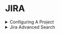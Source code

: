 # JIRA

<details>

<summary>Configuring A Project</summary>

#### Configuring a project

**In this section**

* [Creating a board](https://confluence.atlassian.com/jirasoftwareserver085/creating-a-board-981156209.html)
* [Configuring a board](https://confluence.atlassian.com/jirasoftwareserver085/configuring-a-board-981156247.html)
* [Workflows](https://confluence.atlassian.com/jirasoftwareserver085/workflows-981156771.html)

**Related content**

* [Setting up your workspace](https://confluence.atlassian.com/display/JIRASOFTWARESERVER085/Setting+up+your+workspace)
* [Permissions overview](https://confluence.atlassian.com/display/JIRASOFTWARESERVER085/Permissions+overview)
* [Creating a board](https://confluence.atlassian.com/display/JIRASOFTWARESERVER085/Creating+a+board)
* [Leading an agile project](https://confluence.atlassian.com/display/JIRASOFTWARESERVER085/Leading+an+agile+project)
* [What is a board?](https://confluence.atlassian.com/pages/viewpage.action?pageId=981156224)
* [Plan for the team](https://confluence.atlassian.com/display/JIRASOFTWARESERVER085/Plan+for+the+team)
* [Building a backlog](https://confluence.atlassian.com/display/JIRASOFTWARESERVER085/Building+a+backlog)
* [Working with issues](https://confluence.atlassian.com/display/JIRASOFTWARESERVER085/Working+with+issues)
* [Working in an agile project](https://confluence.atlassian.com/display/JIRASOFTWARESERVER085/Working+in+an+agile+project)
* [Doing more with your agile projects](https://confluence.atlassian.com/display/JIRASOFTWARESERVER085/Doing+more+with+your+agile+projects)

**Still need help?**

The Atlassian Community is here for you.

[Ask the community](https://community.atlassian.com/t5/custom/page/page-id/create-post-step-1?add-tags=Jira+Software)

Your issue tracker should be the hub of your development project. When properly configured, Jira Software helps your team members prioritize and organize work better, so they can spend more time developing great software instead of wrangling issues.

A project is simply a collection of issues (stories, bugs, tasks, etc). You would typically use a project to represent the development work for a product, project, or service in Jira Software.

_**Scrum or Kanban?** Scrum has an iteration-based approach, which is generally a good fit for teams developing products, particularly if your team is releasing new versions on a regular schedule. Kanban is better suited for a continuous flow of work (e.g. service-oriented teams), where its constraint-based approach helps prevent your team from being overloaded._

**Before you begin**

Ideally, you should be a **Jira administrator** (i.e. someone with the 'Jira Administrators' global permission), if you want to set up a new project in Jira Software. Many of the tasks involved can only be performed by a JIRA administrator, such as creating a project, modifying a workflow, etc. For more information, see [Permissions overview](https://confluence.atlassian.com/jirasoftwareserver085/permissions-overview-981157144.html).

**Overview**

The topics in this section cover the activities that you will need to do when configuring a project:

**Create a project**

Your first task is to create a Software project ![](https://confluence.atlassian.com/jirasoftwareserver085/files/981156207/981156208/1/1575972651600/jira-softwareproject-icon.png) and configure it according to the needs and requirements of your development team. You need to be a Jira administrator to create a project, but you can configure most project details (e.g. name, avatar, etc) if you are a project administrator.

Learn more: [Defining a project](https://confluence.atlassian.com/adminjiraserver/defining-a-project-938847066.html) (Jira Admin documentation)

**Configure the board for your project**

A board is the central tool for working with issues in a Scrum or Kanban development project. A Scrum or Kanban board will be created when you create a Scrum or Kanban development project respectively. You can add more boards (of either type) to the project, if you like.

Learn more: [Configuring a board](https://confluence.atlassian.com/jirasoftwareserver085/configuring-a-board-981156247.html)

**Configure project permissions**

You can control access to your project by configuring a permission scheme. A permission scheme maps users, user groups, roles, etc to the project functions (e.g. Assign issues). Your new project will be pre-configured with the default permission scheme.

Learn more: [Managing project role memberships](https://confluence.atlassian.com/jirasoftwareserver085/managing-project-role-memberships-981157129.html)

**Tweak issue types, workflow, screens, and fields**

Your project is pre-configured with issue types, a workflow, screens, and fields. You can change these to suit any development process. For example, you may want to create a 'Design' issue type or add a 'QA review' step to your workflow.

Learn more: [Defining issue type field values](https://confluence.atlassian.com/adminjiraserver/defining-issue-type-field-values-938847087.html), [Workflows](https://confluence.atlassian.com/jirasoftwareserver085/workflows-981156771.html), [Defining a screen](https://confluence.atlassian.com/adminjiraserver/defining-a-screen-938847288.html), [JIRA custom fields](https://confluence.atlassian.com/adminjiraserver/adding-a-custom-field-938847222.html) (Jira Admin documentation)

**Create components**

Components can be used to group issues in a project. However, in an agile project, you should consider using epics to group issues (stories) instead, as there are more features that support working with epics, like the epic column on boards, reports, etc.

Learn more: [Managing components](https://confluence.atlassian.com/adminjiraserver/managing-components-938847187.html)

</details>

<details>

<summary>Jira Advanced Search</summary>

#### Advanced searching

**On this page**

* [Advanced searching](https://confluence.atlassian.com/jirasoftwareserver085/advanced-searching-981156836.html#Advancedsearching-QueryAdvancedsearching)
* [Understanding advanced searching](https://confluence.atlassian.com/jirasoftwareserver085/advanced-searching-981156836.html#Advancedsearching-Understandingadvancedsearching)
* [Constructing JQL queries](https://confluence.atlassian.com/jirasoftwareserver085/advanced-searching-981156836.html#Advancedsearching-ConstructingJQLqueries)
* [Precedence in JQL queries](https://confluence.atlassian.com/jirasoftwareserver085/advanced-searching-981156836.html#Advancedsearching-parenthesesPrecedenceinJQLqueries)
* [Restricted words and characters](https://confluence.atlassian.com/jirasoftwareserver085/advanced-searching-981156836.html#Advancedsearching-restrictionsRestrictedwordsandcharacters)
* [Performing text searches](https://confluence.atlassian.com/jirasoftwareserver085/advanced-searching-981156836.html#Advancedsearching-textPerformingtextsearches)
* [Reference](https://confluence.atlassian.com/jirasoftwareserver085/advanced-searching-981156836.html#Advancedsearching-referenceReference)
* [Running a saved search](https://confluence.atlassian.com/jirasoftwareserver085/advanced-searching-981156836.html#Advancedsearching-Runningasavedsearch)
* [Next steps](https://confluence.atlassian.com/jirasoftwareserver085/advanced-searching-981156836.html#Advancedsearching-Nextsteps)

**In this section**

* [Advanced searching - fields reference](https://confluence.atlassian.com/jirasoftwareserver085/advanced-searching-fields-reference-981156848.html)
* [Advanced searching - development fields reference](https://confluence.atlassian.com/jirasoftwareserver085/advanced-searching-development-fields-reference-981156849.html)
* [Advanced searching - keywords reference](https://confluence.atlassian.com/jirasoftwareserver085/advanced-searching-keywords-reference-981156850.html)
* [Advanced searching - operators reference](https://confluence.atlassian.com/jirasoftwareserver085/advanced-searching-operators-reference-981156851.html)
* [Advanced searching - functions reference](https://confluence.atlassian.com/jirasoftwareserver085/advanced-searching-functions-reference-981156852.html)

**Related content**

* [Basic searching](https://confluence.atlassian.com/display/JIRASOFTWARESERVER085/Basic+searching)
* [Searching for issues](https://confluence.atlassian.com/display/JIRASOFTWARESERVER085/Searching+for+issues)
* [Working with search results](https://confluence.atlassian.com/display/JIRASOFTWARESERVER085/Working+with+search+results)
* [Advanced searching - keywords reference](https://confluence.atlassian.com/display/JIRASOFTWARESERVER085/Advanced+searching+-+keywords+reference)
* [Advanced searching - fields reference](https://confluence.atlassian.com/display/JIRASOFTWARESERVER085/Advanced+searching+-+fields+reference)
* [Search syntax for text fields](https://confluence.atlassian.com/display/JIRASOFTWARESERVER085/Search+syntax+for+text+fields)
* [Advanced searching - operators reference](https://confluence.atlassian.com/display/JIRASOFTWARESERVER085/Advanced+searching+-+operators+reference)
* [Saving your search as a filter](https://confluence.atlassian.com/display/JIRASOFTWARESERVER085/Saving+your+search+as+a+filter)
* [Customize the team board](https://confluence.atlassian.com/display/JIRASOFTWARESERVER085/Customize+the+team+board)
* [Advanced searching - functions reference](https://confluence.atlassian.com/display/JIRASOFTWARESERVER085/Advanced+searching+-+functions+reference)

**Still need help?**

The Atlassian Community is here for you.

[Ask the community](https://community.atlassian.com/t5/custom/page/page-id/create-post-step-1?add-tags=Jira+Software)

The advanced search allows you to build structured queries using the Jira Query Language (JQL) to search for issues. You can specify criteria that cannot be defined in the quick or basic searches (e.g. `ORDER BY` clause).

* If you don't have complex search criteria, you may want to use [quick search](https://confluence.atlassian.com/jirasoftwareserver085/quick-searching-981156830.html) instead.
* If you are not comfortable with the Jira Query Language (JQL), you may want to use [basic search](https://confluence.atlassian.com/jirasoftwareserver085/basic-searching-981156808.html) instead.

Note, JQL is not a database query language, even though it uses SQL-like syntax.

_Screenshot: Advanced search_

![](https://confluence.atlassian.com/jirasoftwareserver085/files/981156836/981156837/1/1575972955279/advanced\_search2.png)

**Advanced searching**

1. Navigate to **Issues** (in header) > **Search for issues**.\\
   * If there are existing search criteria, click the **New filter** button to reset the search criteria.
   *   If the basic search is shown instead of the advanced search, click **Advanced** (next to the **Search** button).

       [Why can't I switch between basic and advanced search?](https://confluence.atlassian.com/jirasoftwareserver085/advanced-searching-981156836.html#)

       *
         *
       *
       *
       *
       *
2. ### Enter your JQL query. As you type, Jira will offer a list of "auto-complete" suggestions based on the context of your query. Note, auto-complete suggestions only include the first 15 matches, displayed alphabetically, so you may need to enter more text if you can't find a match. [Why aren't the auto-complete suggestions being shown?](https://confluence.atlassian.com/jirasoftwareserver085/advanced-searching-981156836.html#)
   *
   *
3. Press Enter or click **Search** to run your query. Your search results will display in the issue navigator.

**Understanding advanced searching**

Read the following topics to learn how to get the most out of advanced searching:

[Constructing JQL queries](https://confluence.atlassian.com/jirasoftwareserver085/advanced-searching-981156836.html#Advancedsearching-ConstructingJQLqueries) | [Precedence in JQL queries](https://confluence.atlassian.com/jirasoftwareserver085/advanced-searching-981156836.html#Advancedsearching-parenthesesPrecedenceinJQLqueries) | [Restricted words and characters](https://confluence.atlassian.com/jirasoftwareserver085/advanced-searching-981156836.html#Advancedsearching-restrictionsRestrictedwordsandcharacters) | [Performing text searches](https://confluence.atlassian.com/jirasoftwareserver085/advanced-searching-981156836.html#Advancedsearching-textPerformingtextsearches)

**Constructing JQL queries**

A simple query in JQL (also known as a 'clause') consists of a _field_, followed by an _operator_, followed by one or more _values_ or _functions_. For example:

```
project = "TEST"
```

This query will find all issues in the "TEST" project. It uses the "project" _field_, the EQUALS _operator_, and the _value_ `"TEST"` .

A more complex query might look like this:

```
project = "TEST" AND assignee = currentuser()
```

This query will find all issues in the "TEST" project where the assignee is the currently logged in user. It uses the "project" _field_, the EQUALS _operator_, the _value_ `"TEST",` the "AND" keyword and the "currentuser()" function.

For more information on fields, operators, keywords and functions, see the [Reference section](https://confluence.atlassian.com/jirasoftwareserver085/advanced-searching-981156836.html#Advancedsearching-reference) below.

**Precedence in JQL queries**

Precedence in JQL queries depends on keywords that you use to connect your clauses (a clause being e.g. `project = "Teams in Space"` ). The easiest way to look at this is to treat the _AND_ keyword as the one grouping clauses, and _OR_ as the one separating them. The _AND_ keyword takes precedence over other keywords, because it groups clauses together, essentially turning them into one combined clause.

**Example 1**

```
status=resolved AND project="Teams in Space" OR assignee=captainjoe
```

This query will return all _resolved_ issues from the "Teams in Space" project (clauses grouped by _AND_), and also all existing issues assigned to _captainjoe_. The clause after the _OR_ keyword is treated as separate.

**Example 2**

```
status=resolved OR project="Teams in Space" AND assignee=captainjoe
```

This query, on the other hand, will return _captainjoe's_ issues from the "Teams in Space" project (clauses grouped by _AND_), and also all existing _resolved_ issues (a clause separated by _OR_).

**Example 3**

```
status=resolved OR projects="Teams in Space" OR assigne=captainjoe
```

When you only use the _OR_ keyword, all clauses will be treated as separate, and equal in terms of precedence.

**Setting the precedence**

You can set precedence in your JQL queries by using parentheses. Parentheses will group certain clauses together and enforce precedence.

**Example 1**

As you can see below, parentheses can turn our example JQL query around. This query would return _resolved_ issues that either belong to the "Teams in Space" project, or are assigned to _captainjoe_.

```
status=resolved AND (project="Teams in Space" OR assignee=captainjoe)
```

**Example 2**

If you used parentheses like in the following example, they wouldn't have any effect, because the clauses enclosed in parentheses were already connected by _AND_. This query would return the same results with or without the parentheses.

```
(status=resolved AND project="Teams in Space") OR assignee=captainjoe
```

**Restricted words and characters**

**Reserved characters**

JQL has a list of reserved characters:

If you wish to use these characters in queries, you need to:

* surround them with quote-marks (you can use either single quote-marks (`'`) or double quote-marks (`"`));\
  \*\*and, \*\*
* if you are searching a **text field** and the character is on the list of [special characters in text searches](https://confluence.atlassian.com/jirasoftwareserver085/search-syntax-for-text-fields-981156853.html), precede them with two backslashes. This will let you run the query that contains a reserved character, but the character itself will be ignored in your query. For more info, see _Special characters_ in [Search syntax for text fields](https://confluence.atlassian.com/jirasoftwareserver085/search-syntax-for-text-fields-981156853.html).

\\

For example:

*

```
  version = "[example]"
```

*

```
  summary ~ "\\[example\\]"
```

**Reserved words**

JQL also has a list of reserved words. These words need to be surrounded by quote-marks (single or double) if you wish to use them in queries.

[Show me...](https://confluence.atlassian.com/jirasoftwareserver085/advanced-searching-981156836.html#)

_Note for Jira administrators: this list is hard coded in the `JqlStringSupportImpl.java` file._

**Performing text searches**

You can use Lucene's text-searching features when performing searches on the following fields, using the CONTAINS operator:

Summary, Description, Environment, Comments, custom fields that use the "Free Text Searcher" (i.e. custom fields of the following built-in custom field types: Free Text Field, Text Field, Read-only Text Field).

For more information, see [Search syntax for text fields](https://confluence.atlassian.com/jirasoftwareserver085/search-syntax-for-text-fields-981156853.html).

**Reference**

**Running a saved search**

Saved searches (also known as [Saving your search as a filter](https://confluence.atlassian.com/jirasoftwareserver085/saving-your-search-as-a-filter-981156854.html)) are shown in the left panel, when using advanced search. If the left panel is not showing, hover your mouse over the left side of the screen to display it.

To run a filter, e.g. **My Open Issues**, simply click it. The JQL for the advanced search will be set, and the search results will be displayed.

![](https://confluence.atlassian.com/jirasoftwareserver085/files/981156836/981156846/1/1575972956125/saved\_search.png)

**Next steps**

Read the following related topics:

* [Searching for issues](https://confluence.atlassian.com/jirasoftwareserver085/searching-for-issues-981156778.html)
* [Basic searching](https://confluence.atlassian.com/jirasoftwareserver085/basic-searching-981156808.html)
* [Search syntax for text fields](https://confluence.atlassian.com/jirasoftwareserver085/search-syntax-for-text-fields-981156853.html)
* [JQL: The most flexible way to search Jira (on the Atlassian blog)](https://blogs.atlassian.com/2013/01/jql-the-most-flexible-way-to-search-jira-14/)
* [Saving your search as a filter](https://confluence.atlassian.com/jirasoftwareserver085/saving-your-search-as-a-filter-981156854.html)
* [Working with search results](https://confluence.atlassian.com/jirasoftwareserver085/working-with-search-results-981156915.html)—find out how to use the issue navigator, export your search results, bulk modify issues, and share your search results.

</details>
